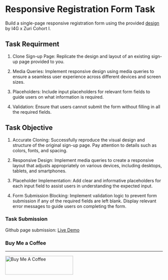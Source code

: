 # Responsive Registration Form Task


Build a single-page responsive registration form using the provided [design](https://res.cloudinary.com/dz209s6jk/image/upload/q_auto:good,w_900/Challenges/cbyamvcsyhwlvnlelr5n.jpg) by  I4G x Zuri Cohort I.


## Task Requirment
1. Clone Sign-up Page:
Replicate the design and layout of an existing sign-up page provided to you.

2. Media Queries:
Implement responsive design using media queries to ensure a seamless user experience across different devices and screen sizes.

3. Placeholders:
Include input placeholders for relevant form fields to guide users on what information is required.

4. Validation:
Ensure that users cannot submit the form without filling in all the required fields.

## Task Objective
1. Accurate Cloning:
Successfully reproduce the visual design and structure of the original sign-up page. Pay attention to details such as colors, fonts, and spacing.

2. Responsive Design:
Implement media queries to create a responsive layout that adjusts appropriately on various devices, including desktops, tablets, and smartphones.

3. Placeholder Implementation:
Add clear and informative placeholders for each input field to assist users in understanding the expected input.

4. Form Submission Blocking:
Implement validation logic to prevent form submission if any of the required fields are left blank. Display relevant error messages to guide users on completing the form.


### Task Submission

Github page submission: [Live Demo](https://s-osman4.github.io/Responsive-Registration-Form/)

### Buy Me a Coffee
----

<a href="https://www.buymeacoffee.com/osmanshams7" target="_blank"><img src="https://cdn.buymeacoffee.com/buttons/v2/default-yellow.png" alt="Buy Me A Coffee" height=60px width=217px></a>

